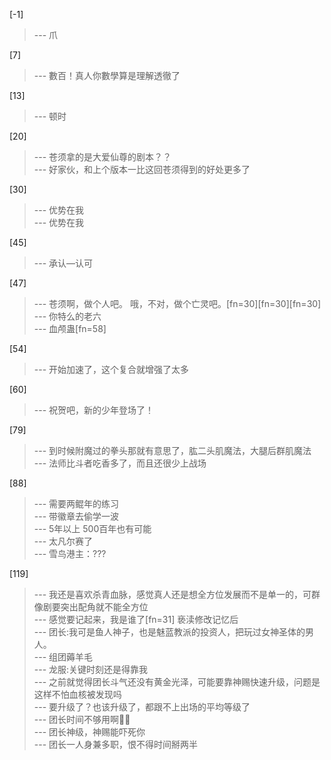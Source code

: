 
[-1] 
>--- 爪<br>

[7] 
>--- 數百！真人你數學算是理解透徹了<br>

[13] 
>--- 顿时<br>

[20] 
>--- 苍须拿的是大爱仙尊的剧本？？<br>
>--- 好家伙，和上个版本一比这回苍须得到的好处更多了<br>

[30] 
>--- 优势在我<br>
>--- 优势在我<br>

[45] 
>--- 承认—认可<br>

[47] 
>--- 苍须啊，做个人吧。
哦，不对，做个亡灵吧。[fn=30][fn=30][fn=30]<br>
>--- 你特么的老六<br>
>--- 血颅蛊[fn=58]<br>

[54] 
>--- 开始加速了，这个复合就增强了太多<br>

[60] 
>--- 祝贺吧，新的少年登场了！<br>

[79] 
>--- 到时候附魔过的拳头那就有意思了，肱二头肌魔法，大腿后群肌魔法<br>
>--- 法师比斗者吃香多了，而且还很少上战场<br>

[88] 
>--- 需要两鲲年的练习<br>
>--- 带徽章去偷学一波<br>
>--- 5年以上 500百年也有可能<br>
>--- 太凡尔赛了<br>
>--- 雪鸟港主：???<br>

[119] 
>--- 我还是喜欢杀青血脉，感觉真人还是想全方位发展而不是单一的，可群像剧要突出配角就不能全方位<br>
>--- 感觉要记起来，我是谁了[fn=31] 亵渎修改记忆后<br>
>--- 团长:我可是鱼人神子，也是魅蓝教派的投资人，把玩过女神圣体的男人。<br>
>--- 组团薅羊毛<br>
>--- 龙服:关键时刻还是得靠我<br>
>--- 之前就觉得团长斗气还没有黄金光泽，可能要靠神赐快速升级，问题是这样不怕血核被发现吗<br>
>--- 要升级了？也该升级了，都跟不上出场的平均等级了<br>
>--- 团长时间不够用啊😮‍💨<br>
>--- 团长神级，神赐能吓死你<br>
>--- 团长一人身兼多职，恨不得时间掰两半<br>
